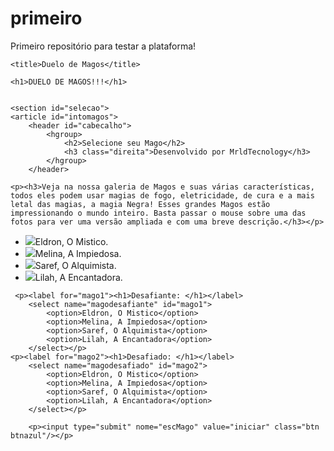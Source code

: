 # primeiro
Primeiro repositório para testar a plataforma!


<!DOCTYPE html>
<html>
<head>
<meta charset="utf-8">
<link rel="stylesheet" type="text/css" href="_css/estilo_mago.css"/>
<script type="text/javascript">
	function escolherMago() {
	var desafiante= document.getElementById("mago1");
	var desafiado= document.getElementById("mago2");
	}	
</script>

	<title>Duelo de Magos</title>
</head>
<body>

	<h1>DUELO DE MAGOS!!!</h1>


	<section id="selecao">
	<article id="intomagos">
		<header id="cabecalho">
			<hgroup>				
				<h2>Selecione seu Mago</h2>
				<h3 class="direita">Desenvolvido por MrldTecnology</h3>
			</hgroup>	
		</header>

	<p><h3>Veja na nossa galeria de Magos e suas várias características, todos eles podem usar magias de fogo, eletricidade, de cura e a mais letal das magias, a magia Negra! Esses grandes Magos estão impressionando o mundo inteiro. Basta passar o mouse sobre uma das fotos para ver uma versão ampliada e com uma breve descrição.</h3></p>
<form id="selecionamago" method="post"  action="duelo_mago.php" oninput="escolherMago();">
<ul id="album-fotos">
	<li id="m"><img name="mago1" src="./_imagens/m1.jpg" value="Eldron"><span>Eldron, O Mistico.</span></li>
	<li id="m"><img name="mago2" src="./_imagens/m2.jpg" value="Melina"><span>Melina, A Impiedosa.</span></li>
	<li id="m"><img name="mago3" src="./_imagens/m3.jpg" value="Saref"><span>Saref, O Alquimista.</span></li>
	<li id="m"><img name="mago4" src="./_imagens/m4.jpg" value="Lilah"><span>Lilah, A Encantadora.</span></li>
</ul>


	 <p><label for="mago1"><h1>Desafiante: </h1></label>
        <select name="magodesafiante" id="mago1">
            <option>Eldron, O Mistico</option>
            <option>Melina, A Impiedosa</option>
            <option>Saref, O Alquimista</option>
            <option>Lilah, A Encantadora</option>
        </select></p>
    <p><label for="mago2"><h1>Desafiado: </h1></label>
        <select name="magodesafiado" id="mago2">
            <option>Eldron, O Mistico</option>
            <option>Melina, A Impiedosa</option>
            <option>Saref, O Alquimista</option>
            <option>Lilah, A Encantadora</option>
        </select></p>

        <p><input type="submit" nome="escMago" value="iniciar" class="btn btnazul"/></p>

</form>
	</article>
</section>




</body>
</html>
